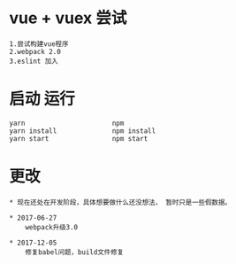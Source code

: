 # vue + vuex 尝试

    1.尝试构建vue程序
    2.webpack 2.0
    3.eslint 加入


# 启动 运行

    yarn                      npm 
    yarn install              npm install 
    yarn start                npm start        

# 更改

    * 现在还处在开发阶段，具体想要做什么还没想法， 暂时只是一些假数据。 
    
    * 2017-06-27
        webpack升级3.0
    
    * 2017-12-05
        修复babel问题，build文件修复
        

